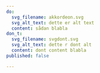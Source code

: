 ```yaml
---
do:
  svg_filename: akkordeon.svg
  svg_alt_text: dette er alt text
  content: sådan blabla
don_t:
  svg_filename: svgdont.svg
  svg_alt_text: dette r dont alt
  content: dont content blabla
published: false

---
```

